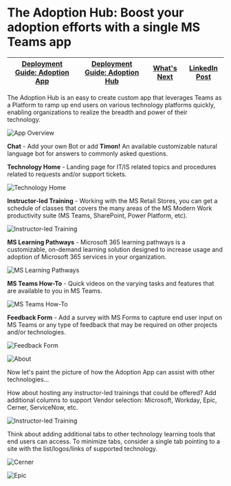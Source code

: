 # The Adoption Hub: Boost your adoption efforts with a single MS Teams app 

| [Deployment Guide: Adoption App](https://github.com/akporzondek/adoption_app/wiki/Deployment-Guide_Adoption-App) | [Deployment Guide: Adoption Hub](https://github.com/akporzondek/adoption_app/wiki/Deployment-Guide_Adoption-Hub) | [What's Next](https://github.com/akporzondek/adoption_app/wiki/What's-Next) | [LinkedIn Post](https://www.linkedin.com/pulse/boost-your-technology-adoption-efforts-single-ms-teams-john-pan/?trackingId=pd9XqJ24XEJdzYck%2B4Yi0g%3D%3D) |
| ---- | ---- | ---- | ---- |

The Adoption Hub is an easy to create custom app that leverages Teams as a Platform to ramp up end users on various technology platforms quickly, enabling organizations to realize the breadth and power of their technology. 

![App Overview](https://github.com/akporzondek/adoption_app/raw/main/readme_images/hub_overview_2.PNG)

**Chat** - Add your own Bot or add **Timon!** An available customizable natural language bot for answers to commonly asked questions.

**Technology Home** - Landing page for IT/IS related topics and procedures related to requests and/or support tickets.

![Technology Home](https://github.com/akporzondek/adoption_app/raw/main/readme_images/readme_technology_home.PNG)

**Instructor-led Training** - Working with the MS Retail Stores, you can get a schedule of classes that covers the many areas of the MS Modern Work productivity suite (MS Teams, SharePoint, Power Platform, etc).

![Instructor-led Training](https://github.com/akporzondek/adoption_app/raw/main/readme_images/readme_instructorled.PNG)

**MS Learning Pathways** - Microsoft 365 learning pathways is a customizable, on-demand learning solution designed to increase usage and adoption of Microsoft 365 services in your organization.

![MS Learning Pathways](https://github.com/akporzondek/adoption_app/raw/main/readme_images/readme_mslearningpathways.PNG)

**MS Teams How-To** - Quick videos on the varying tasks and features that are available to you in MS Teams.

![MS Teams How-To](https://github.com/akporzondek/adoption_app/raw/main/readme_images/readme_msteams_howto.PNG)

**Feedback Form** - Add a survey with MS Forms to capture end user input on MS Teams or any type of feedback that may be required on other projects and/or technologies.

![Feedback Form](https://github.com/akporzondek/adoption_app/raw/main/readme_images/readme_feedbackform.PNG)

![About](https://github.com/akporzondek/adoption_app/raw/main/readme_images/readme_about.PNG)

Now let's paint the picture of how the Adoption App can assist with other technologies...

How about hosting any instructor-led trainings that could be offered? Add additional columns to support Vendor selection: Microsoft, Workday, Epic, Cerner, ServiceNow, etc.

![Instructor-led Training](https://github.com/akporzondek/adoption_app/raw/main/readme_images/readme_instructorled2.PNG)

Think about adding additional tabs to other technology learning tools that end users can access.
To minimize tabs, consider a single tab pointing to a site with the list/logos/links of supported technology.

![Cerner](https://github.com/akporzondek/adoption_app/raw/main/readme_images/readme_cerner.PNG)

![Epic](https://github.com/akporzondek/adoption_app/raw/main/readme_images/readme_epic.PNG)
